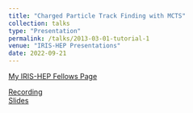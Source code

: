 ```yaml
---
title: "Charged Particle Track Finding with MCTS"
collection: talks
type: "Presentation"
permalink: /talks/2013-03-01-tutorial-1
venue: "IRIS-HEP Presentations"
date: 2022-09-21
---
```


[My IRIS-HEP Fellows Page](https://iris-hep.org/fellows/max-zhao0.html)

[Recording](https://youtu.be/H8mwFxK7sos?si=D0Qd3I-lKAiyChDb)
\
[Slides](http://max-zhao0.github.io/files/IRIS-HEP_final_MaxZhao.pdf)
